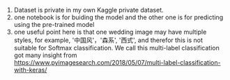 1. Dataset is private in my own Kaggle private dataset.
2. one notebook is for buiding the model and the other one is for predicting using the pre-trained model
3. one useful point here is that one wedding image may have multiple styles, for example, '中国风'，'森系', '西式', and therefor this is not suitable for Softmax classification. We call this multi-label classification 
got many insight from https://www.pyimagesearch.com/2018/05/07/multi-label-classification-with-keras/
